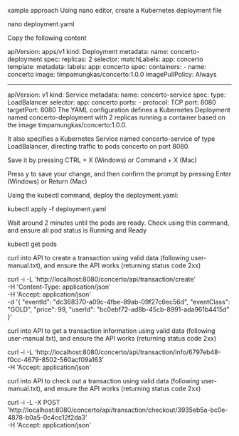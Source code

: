 xample approach
Using nano editor, create a Kubernetes deployment file

nano deployment.yaml

Copy the following content

apiVersion: apps/v1
kind: Deployment
metadata:
  name: concerto-deployment
spec:
  replicas: 2
  selector:
    matchLabels:
      app: concerto
  template:
    metadata:
      labels:
        app: concerto
    spec:
      containers:
      - name: concerto
        image: timpamungkas/concerto:1.0.0
        imagePullPolicy: Always
        
---
 
apiVersion: v1
kind: Service
metadata:
  name: concerto-service
spec:
  type: LoadBalancer
  selector:
    app: concerto
  ports:
    - protocol: TCP
      port: 8080
      targetPort: 8080
The YAML configuration defines a Kubernetes Deployment named concerto-deployment with 2 replicas running a container based on the image timpamungkas/concerto:1.0.0.

It also specifies a Kubernetes Service named concerto-service of type LoadBalancer, directing traffic to pods concerto on port 8080.


Save it by pressing CTRL + X (Windows) or Command + X (Mac)


Press y to save your change, and then confirm the prompt by pressing Enter (Windows) or Return (Mac)


Using the kubectl command, deploy the deployment.yaml:

kubectl apply -f deployment.yaml

Wait around 2 minutes until the pods are ready. Check using this command, and ensure all pod status is Running and Ready

kubectl get pods

curl into API to create a transaction using valid data (following user-manual.txt), and ensure the API works (returning status code 2xx)

curl -i -L 'http://localhost:8080/concerto/api/transaction/create' \
-H 'Content-Type: application/json' \
-H 'Accept: application/json' \
-d '{
  "eventId": "dc368370-a09c-4fbe-89ab-09f27c6ec56d",
  "eventClass": "GOLD",
  "price": 99,
  "userId": "bc0ebf72-ad8b-45cb-8991-ada961b4415d"
}'

curl into API to get a transaction information using valid data (following user-manual.txt), and ensure the API works (returning status code 2xx)

curl -i -L 'http://localhost:8080/concerto/api/transaction/info/6797eb48-f0cc-4679-8502-560acf09a163' \
-H 'Accept: application/json'

curl into API to check out a transaction using valid data (following user-manual.txt), and ensure the API works (returning status code 2xx)

curl -i -L -X POST 'http://localhost:8080/concerto/api/transaction/checkout/3935eb5a-bc0e-4878-b0a5-0c4cc12f2da3' \
-H 'Accept: application/json'
